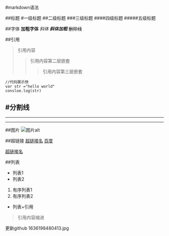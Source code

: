 #markdown语法

##标题
#一级标题
##二级标题
###三级标题
####四级标题
#####五级标题

##字体
**加粗字体**
*斜体*
***斜体加粗***
~~删除线~~

##引用
>引用内容
>>引用内容第二层嵌套
>>>引用内容第三层嵌套


```
//代码展示快
var str ="hello world"
consloe.log(str)
```

#分割线
---
----
***

##图片
![图片alt](图片地址 "图片title")

##超链接
[超链接名](超链接地址 "超链接title")
[百度](http://www.baidu.com "百度")

<a href="超链接地址" target="_blank">超链接名</a>

##列表
- 列表1
- 列表2

1. 有序列表1
2. 有序列表2

- 列表+引用
 > 引用内容缩进

 更新github
 1636198480413.jpg
